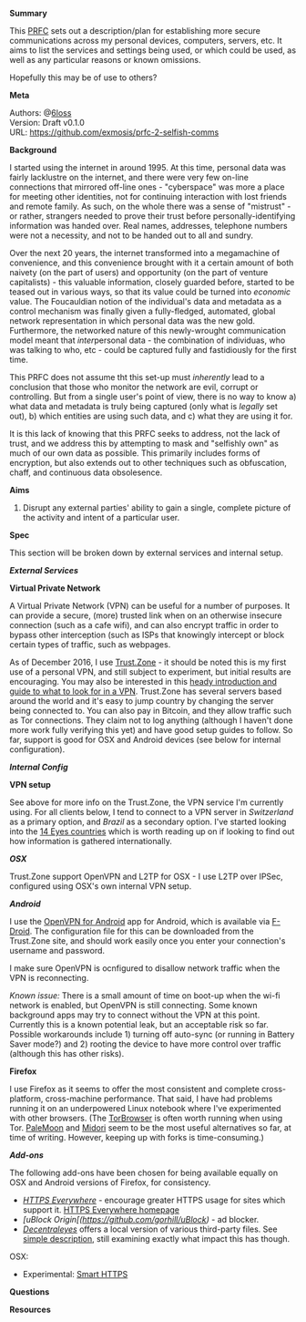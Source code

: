 **Summary**

This [PRFC](https://github.com/exmosis/prfc-0-prfcs/blob/master/prfc-0.md) sets out a description/plan for establishing more secure communications across my personal devices, computers, servers, etc. It aims to list the services and settings being used, or which could be used, as well as any particular reasons or known omissions. 

Hopefully this may be of use to others?

**Meta**

Authors: @[6loss](https://twitter.com/6loss)<br>
Version: Draft v0.1.0<br>
URL: https://github.com/exmosis/prfc-2-selfish-comms<br>

**Background**

I started using the internet in around 1995. At this time, personal data was fairly lacklustre on the internet, and there were very few on-line connections that mirrored off-line ones - "cyberspace" was more a place for meeting other identities, not for continuing interaction with lost friends and remote family. As such, on the whole there was a sense of "mistrust" - or rather, strangers needed to prove their trust before personally-identifying information was handed over. Real names, addresses, telephone numbers were not a necessity, and not to be handed out to all and sundry.

Over the next 20 years, the internet transformed into a megamachine of convenience, and this convenience brought with it a certain amount of both naivety (on the part of users) and opportunity (on the part of venture capitalists) - this valuable information, closely guarded before, started to be teased out in various ways, so that its value could be turned into *economic* value. The Foucauldian notion of the individual's data and metadata as a control mechanism was finally given a fully-fledged, automated, global network representation in which personal data was the new gold. Furthermore, the networked nature of this newly-wrought communication model meant that *inter*personal data - the combination of individuas, who was talking to who, etc - could be captured fully and fastidiously for the first time.

This PRFC does not assume tht this set-up must *inherently* lead to a conclusion that those who monitor the network are evil, corrupt or controlling. But from a single user's point of view, there is no way to know a) what data and metadata is truly being captured (only what is *legally* set out), b) which entities are using such data, and c) what they are using it for.

It is this lack of knowing that this PRFC seeks to address, not the lack of trust, and we address this by attempting to mask and "selfishly own" as much of our own data as possible. This primarily includes forms of encryption, but also extends out to other techniques such as obfuscation, chaff, and continuous data obsolesence.

**Aims**

1. Disrupt any external parties' ability to gain a single, complete picture of the activity and intent of a particular user.

**Spec**

This section will be broken down by external services and internal setup.

***External Services***

****Virtual Private Network****

A Virtual Private Network (VPN) can be useful for a number of purposes. It can provide a secure, (more) trusted link when on an otherwise insecure connection (such as a cafe wifi), and can also encrypt traffic in order to bypass other interception (such as ISPs that knowingly intercept or block certain types of traffic, such as webpages.

As of December 2016, I use [Trust.Zone](https://trust.zone/)  - it should be noted this is my first use of a personal VPN, and still subject to experiment, but initial results are encouraging. You may also be interested in this [heady introduction and guide to what to look for in a VPN](https://www.reddit.com/r/VPN/comments/4iho8e/that_one_privacy_guys_guide_to_choosing_the_best/?st=iu9u47u7&sh=459a76f2). Trust.Zone has several servers based around the world and it's easy to jump country by changing the server being connected to. You can also pay in Bitcoin, and they allow traffic such as Tor connections. They claim not to log anything (although I haven't done more work fully verifying this yet) and have good setup guides to follow. So far, support is good for OSX and Android devices (see below for internal configuration).

***Internal Config***

****VPN setup****

See above for more info on the Trust.Zone, the VPN service I'm currently using. For all clients below, I tend to connect to a VPN server in *Switzerland* as a primary option, and *Brazil* as a secondary option. I've started looking into the [14 Eyes countries](https://www.my-private-network.co.uk/vpn-provider-14-eyes-country-something-know/) which is worth reading up on if looking to find out how information is gathered internationally.

*****OSX*****

Trust.Zone support OpenVPN and L2TP for OSX - I use L2TP over IPSec, configured using OSX's own internal VPN setup. 

*****Android*****

I use the [OpenVPN for Android](https://ics-openvpn.blinkt.de) app for Android, which is available via [F-Droid](http://f-droid.org/). The configuration file for this can be downloaded from the Trust.Zone site, and should work easily once you enter your connection's username and password.

I make sure OpenVPN is ocnfigured to disallow network traffic when the VPN is reconnecting.

*Known issue:* There is a small amount of time on boot-up when the wi-fi network is enabled, but OpenVPN is still connecting. Some known background apps may try to connect without the VPN at this point. Currently this is a known potential leak, but an acceptable risk so far. Possible workarounds include 1) turning off auto-sync (or running in Battery Saver mode?) and 2) rooting the device to have more control over traffic (although this has other risks).

****Firefox****

I use Firefox as it seems to offer the most consistent and complete cross-platform, cross-machine performance. That said, I have had problems running it on an underpowered Linux notebook where I've experimented with other browsers. (The [TorBrowser](https://www.torproject.org/projects/torbrowser.html) is often worth running when using Tor. [PaleMoon](http://www.palemoon.org/) and [Midori](http://midori-browser.org/) seem to be the most useful alternatives so far, at time of writing. However, keeping up with forks is time-consuming.)

*****Add-ons*****

The following add-ons have been chosen for being available equally on OSX and Android versions of Firefox, for consistency.

* *[HTTPS Everywhere](https://addons.mozilla.org/en-US/firefox/addon/https-everywhere/?src=search)* - encourage greater HTTPS usage for sites which support it. [HTTPS Everywhere homepage](https://www.eff.org/https-everywhere)
* *[uBlock Origin[(https://github.com/gorhill/uBlock)* - ad blocker.
* *[Decentraleyes](https://addons.mozilla.org/firefox/addon/decentraleyes)* offers a local version of various third-party files. See [simple description](https://github.com/Synzvato/decentraleyes/wiki/Simple-Introduction), still examining exactly what impact this has though.

OSX:

* Experimental: [Smart HTTPS](https://addons.mozilla.org/en-US/firefox/addon/smart-https/?src=search)

**Questions**


**Resources**



